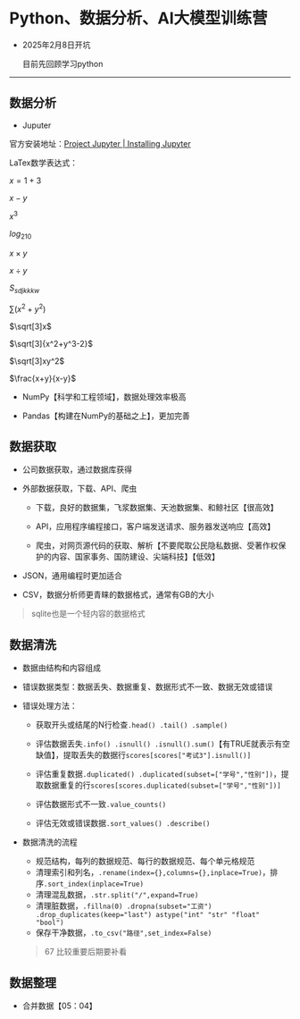 # Python、数据分析、AI大模型训练营

- 2025年2月8日开坑
  
  目前先回顾学习python

---

## 数据分析

- Juputer

官方安装地址：[Project Jupyter | Installing Jupyter](https://jupyter.org/install)

LaTex数学表达式：

$x=1+3$

$x-y$

$x^3$

$log_210$

$x\times y$

$x \div y$

$S_{sdjkkkw}$

$\sum(x^2+y^2)$

$\sqrt[3]x$

$\sqrt[3]{x^2+y^3-2}$

$\sqrt[3]xy^2$

$\frac{x+y}{x-y}$

- NumPy【科学和工程领域】，数据处理效率极高

- Pandas【构建在NumPy的基础之上】，更加完善

## 数据获取

- 公司数据获取，通过数据库获得

- 外部数据获取，下载、API、爬虫
  
  - 下载，良好的数据集，飞浆数据集、天池数据集、和鲸社区【很高效】
  
  - API，应用程序编程接口，客户端发送请求、服务器发送响应【高效】
  
  - 爬虫，对网页源代码的获取、解析【不要爬取公民隐私数据、受著作权保护的内容、国家事务、国防建设、尖端科技】【低效】

- JSON，通用编程时更加适合

- CSV，数据分析师更青睐的数据格式，通常有GB的大小

> sqlite也是一个轻内容的数据格式

## 数据清洗

- 数据由结构和内容组成

- 错误数据类型：数据丢失、数据重复、数据形式不一致、数据无效或错误

- 错误处理方法：
  
  - 获取开头或结尾的N行检查`.head() .tail() .sample()`
  
  - 评估数据丢失`.info() .isnull() .isnull().sum()`【有TRUE就表示有空缺值】，提取丢失的数据行`scores[scores["考试3"].isnull()]`
  
  - 评估重复数据`.duplicated() .duplicated(subset=["学号","性别"])`，提取数据重复的行`scores[scores.duplicated(subset=["学号","性别"])]`
  
  - 评估数据形式不一致`.value_counts()`
  
  - 评估无效或错误数据`.sort_values() .describe()`

- 数据清洗的流程
  
  - 规范结构，每列的数据规范、每行的数据规范、每个单元格规范
  - 清理索引和列名，`.rename(index={},columns={},inplace=True)`，排序`.sort_index(inplace=True)`
  - 清理混乱数据，`.str.split("/",expand=True)`
  - 清理脏数据，`.fillna(0) .dropna(subset="工资") .drop_duplicates(keep="last") astype("int" "str" "float" "bool")`
  - 保存干净数据，`.to_csv("路径",set_index=False)`
  
  > 67 比较重要后期要补看

## 数据整理

- 合并数据【05：04】
